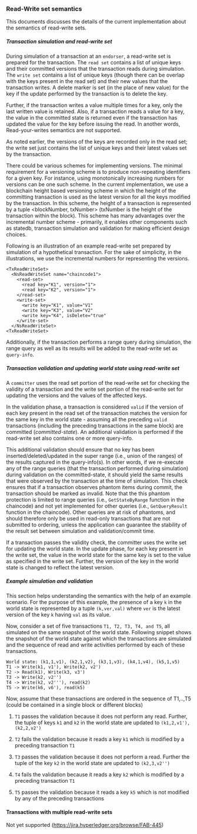 ### Read-Write set semantics

This documents discusses the details of the current implementation about the
semantics of read-write sets.

##### Transaction simulation and read-write set
During simulation of a transaction at an `endorser`, a read-write set is prepared
for the transaction. The `read set` contains a list of unique keys and their
committed versions that the transaction reads during simulation. The `write set`
contains a list of unique keys (though there can be overlap with the keys present
in the read set) and their new values that the transaction writes. A delete
marker is set (in the place of new value) for the key if the update performed
by the transaction is to delete the key.

Further, if the transaction writes a value multiple times for a key, only the
last written value is retained. Also, if a transaction reads a value for a key,
the value in the committed state is returned even if the transaction has updated
the value for the key before issuing the read. In another words, Read-your-writes
semantics are not supported.

As noted earlier, the versions of the keys are recorded only in the read set;
the write set just contains the list of unique keys and their latest values set
by the transaction.

There could be various schemes for implementing versions. The minimal requirement
for a versioning scheme is to produce non-repeating identifiers for a given key.
For instance, using monotonically increasing numbers for versions can be one such scheme.
In the current implementation, we use a blockchain height based versioning scheme
in which the height of the committing transaction is used as the latest version for
all the keys modified by the transaction. In this scheme, the height of a transaction
is represented by a tuple <blockNumber, txNumber> (txNumber is the height of the
transaction within the block). This scheme has many advantages over the incremental
number scheme - primarily, it enables other components such as statedb, transaction
simulation and validation for making efficient design choices.

Following is an illustration of an example read-write set prepared by simulation
of a hypothetical transaction. For the sake of simplicity, in the illustrations,
we use the incremental numbers for representing the versions.

```
<TxReadWriteSet>
  <NsReadWriteSet name="chaincode1">
    <read-set>
      <read key="K1", version="1">
      <read key="K2", version="1">
    </read-set>
    <write-set>
      <write key="K1", value="V1"
      <write key="K3", value="V2"
      <write key="K4", isDelete="true"
    </write-set>
  </NsReadWriteSet>
<TxReadWriteSet>
```

Additionally, if the transaction performs a range query during simulation, the
range query as well as its results will be added to the read-write set as `query-info`.

##### Transaction validation and updating world state using read-write set
A `committer` uses the read set portion of the read-write set for checking the
validity of a transaction and the write set portion of the read-write set for
updating the versions and the values of the affected keys.

In the validation phase, a transaction is considered `valid` if the version of
each key present in the read set of the transaction matches the version for the
same key in the world state - assuming all the preceding `valid` transactions
(including the preceding transactions in the same block) are committed
(*committed-state*). An additional validation is performed if the read-write set
also contains one or more query-info.

This additional validation should ensure that no key has been
inserted/deleted/updated in the super range (i.e., union of the ranges) of the
results captured in the query-info(s). In other words, if we re-execute any of
the range queries (that the transaction performed during simulation) during
validation on the committed-state, it should yield the same results that were
observed by the transaction at the time of simulation.  This check ensures that
if a transaction observes phantom items during commit, the transaction should be
marked as invalid.  Note that the this phantom protection is limited to range
queries (i.e., `GetStateByRange` function in the chaincode) and not yet
implemented for other queries (i.e., `GetQueryResult` function in the chaincode).
Other queries are at risk of phantoms, and  should therefore only be used in
read-only transactions that are not submitted to ordering, unless the application
can guarantee the stability of the result set between simulation and validation/commit time.

If a transaction passes the validity check, the committer uses the write set for
updating the world state. In the update phase, for each key present in the write
set, the value in the world state for the same key is set to the value as specified
in the write set. Further, the version of the key in the world state is changed
to reflect the latest version.

##### Example simulation and validation
This section helps understanding the semantics with the help of an example scenario.
For the purpose of this example, the presence of a key `k` in the world state is
represented by a tuple `(k,ver,val)` where `ver` is the latest version of the
key `k` having `val` as its value.

Now, consider a set of five transactions `T1, T2, T3, T4, and T5`, all simulated
on the same snapshot of the world state. Following snippet shows the snapshot of
the world state against which the transactions are simulated and the sequence of
read and write activities performed by each of these transactions.

```
World state: (k1,1,v1), (k2,1,v2), (k3,1,v3), (k4,1,v4), (k5,1,v5)
T1 -> Write(k1, v1'), Write(k2, v2')
T2 -> Read(k1), Write(k3, v3')
T3 -> Write(k2, v2'')
T4 -> Write(k2, v2'''), read(k2)
T5 -> Write(k6, v6'), read(k5)
```
Now, assume that these transactions are ordered in the sequence of T1,..,T5
(could be contained in a single block or different blocks)

1. `T1` passes the validation because it does not perform any read. Further, the
tuple of keys `k1` and `k2` in the world state are updated to `(k1,2,v1'), (k2,2,v2')`

2. `T2` fails the validation because it reads a key `k1` which is modified by a preceding transaction `T1`

3. `T3` passes the validation because it does not perform a read. Further the
tuple of the key `k2` in the world state are updated to `(k2,3,v2'')`

4. `T4` fails the validation because it reads a key `k2` which is modified by a preceding transaction `T1`

5. `T5` passes the validation because it reads a key `k5` which is not modified
by any of the preceding transactions

#### Transactions with multiple read-write sets
Not yet supported (https://jira.hyperledger.org/browse/FAB-445)
